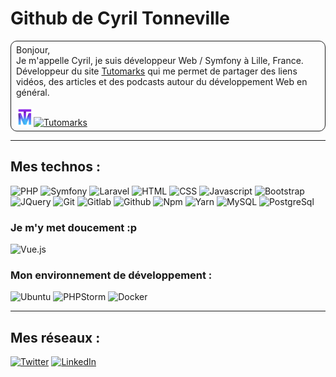 <h1>Github de Cyril Tonneville</h1>

<p style="border:1px solid; padding: 5px 8px; border-radius: 10px">
Bonjour,<br>
Je m'appelle Cyril, je suis développeur Web / Symfony à Lille, France.<br>
Développeur du site <a href="https://www.tutomarks.fr" target="_blank" title="Ouvrir le site Tutomarks dans une nouvelle fenêtre">Tutomarks</a> qui me permet de partager des liens vidéos, des articles et des podcasts autour du développement Web en général.
<br>
<br>
<a href="https://www.tutomarks.fr" target="_blank" title="Ouvrir le site Tutomarks dans une nouvelle fenêtre">
<img alt="Tutomarks" src="https://github.com/tonnevillec/tonnevillec/blob/main/img/tutomarks.svg" style="height: 28px"><img alt="Tutomarks" src="https://img.shields.io/badge/tutomarks-white.svg?&style=for-the-badge" />
</a>
</p>

<hr>

<h2>Mes technos :</h2>
<p>
<img alt="PHP" src="https://img.shields.io/badge/php-777BB4.svg?&style=for-the-badge&logo=php&logoColor=white&logoWidth=20" />
<img alt="Symfony" src="https://img.shields.io/badge/symfony-000000.svg?&style=for-the-badge&logo=symfony&logoColor=white&logoWidth=20" />
<img alt="Laravel" src="https://img.shields.io/badge/laravel-ffffff.svg?&style=for-the-badge&logo=laravel&logoColor=FF2D20&logoWidth=20" />

<img alt="HTML" src="https://img.shields.io/badge/html5-E34F26.svg?&style=for-the-badge&logo=html5&logoColor=white&logoWidth=20" />
<img alt="CSS" src="https://img.shields.io/badge/css-1572B6.svg?&style=for-the-badge&logo=css3&logoColor=white&logoWidth=20" />
<img alt="Javascript" src="https://img.shields.io/badge/javascript-323330.svg?&style=for-the-badge&logo=javascript&logoColor=F7DF1E&logoWidth=20" />
<img alt="Bootstrap" src="https://img.shields.io/badge/bootstrap-563D7C.svg?&style=for-the-badge&logo=bootstrap&logoColor=white&logoWidth=20" />
<img alt="JQuery" src="https://img.shields.io/badge/jquery-0769AD.svg?&style=for-the-badge&logo=jquery&logoColor=white&logoWidth=20" />

<img alt="Git" src="https://img.shields.io/badge/git-F05032.svg?&style=for-the-badge&logo=git&logoColor=white&logoWidth=20" />
<img alt="Gitlab" src="https://img.shields.io/badge/gitlab-330F63.svg?&style=for-the-badge&logo=gitlab&logoColor=white&logoWidth=20" />
<img alt="Github" src="https://img.shields.io/badge/github-100000.svg?&style=for-the-badge&logo=github&logoColor=white&logoWidth=20" />
<img alt="Npm" src="https://img.shields.io/badge/npm-CB3837.svg?&style=for-the-badge&logo=npm&logoColor=white&logoWidth=20" />
<img alt="Yarn" src="https://img.shields.io/badge/yarn-000000.svg?&style=for-the-badge&logo=yarn&logoColor=white&logoWidth=20" />

<img alt="MySQL" src="https://img.shields.io/badge/mysql-316192.svg?&style=for-the-badge&logo=mysql&logoColor=white&logoWidth=20" />
<img alt="PostgreSql" src="https://img.shields.io/badge/postgresql-316192.svg?&style=for-the-badge&logo=postgresql&logoColor=white&logoWidth=20" />
</p>

<h3>Je m'y met doucement :p</h3>
<p>
<img alt="Vue.js" src="https://img.shields.io/badge/React-20232A?style=for-the-badge&logo=react&logoColor=61DAFB&logoWidth=20" />
<!-- <img alt="Vue.js" src="https://img.shields.io/badge/vue.js-35495E.svg?&style=for-the-badge&logo=vue.js&logoColor=4FC08D&logoWidth=20" /> -->
<!-- <img alt="Angular" src="https://img.shields.io/badge/angular-DD0031.svg?&style=for-the-badge&logo=angular&logoColor=white&logoWidth=20" /> -->
</p>

<h3>Mon environnement de développement :</h3>
<p>
<img alt="Ubuntu" src="https://img.shields.io/badge/ubuntu-E95420.svg?&style=for-the-badge&logo=ubuntu&logoColor=white&logoWidth=20" />
<img alt="PHPStorm" src="https://img.shields.io/badge/phpstorm-E95420.svg?&style=for-the-badge&logo=phpstorm&logoColor=white&logoWidth=20" />
<img alt="Docker" src="https://img.shields.io/badge/docker-2496ed.svg?&style=for-the-badge&logo=docker&logoColor=white&logoWidth=20" />
</p>

<hr>

<h2>Mes réseaux :</h2>

<p>
  <a href="https://twitter.com/tonnevillec" target="_blank"><img alt="Twitter" src="https://img.shields.io/badge/twitter-%231DA1F2.svg?&style=for-the-badge&logo=twitter&logoColor=white" /></a> 
  <a href="https://www.linkedin.com/in/cyriltonneville" target="_blank"><img alt="LinkedIn" src="https://img.shields.io/badge/linkedin-%230077B5.svg?&style=for-the-badge&logo=linkedin&logoColor=white" /></a> 
</p>

